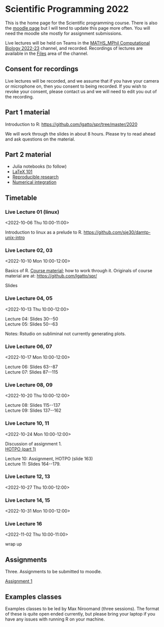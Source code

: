# Scientific Programming 2022

This is the home page for the Scientific programming course.  There is
also the [moodle
page](https://www.vle.cam.ac.uk/course/view.php?id=245192) but I will
tend to update this page more often.  You will need the moodle site
mostly for assignment submissions.

Live lectures will be held on Teams in the [MATHS_MPhil Computational
Biology
2022-23](https://teams.microsoft.com/l/channel/19%3aU0VPMLHT0yG1SaFT4ii-ZHZfp8hP9jeqa3FOVZ*1Ics1%40thread.tacv2/General?groupId=dc32d844-7363-4ffe-9d88-914f976d5318&tenantId=49a50445-bdfa-4b79-ade3-547b4f3986e9)
channel, and recorded.  Recordings of lectures are
available in the [Files](https://universityofcambridgecloud.sharepoint.com/:f:/r/sites/DAMTP*MPhilinComputationalBiologyTeam2022-23/Shared%20Documents/Scientific%20Programming%202022/Recordings?csf=1&web=1&e=9kOVvg) area of the channel.

## Consent for recordings

Live lectures will be recorded, and we assume that if you have your
camera or microphone on, then you consent to being recorded.  If you
wish to revoke your consent, please contact us and we will need to
edit you out of the recording.

## Part 1 material

Introduction to R: https://github.com/lgatto/spr/tree/master/2020

We will work through the slides in about 8 hours.  Please try to read
ahead and ask questions on the material.

## Part 2 material 

- Julia notebooks (to follow)
- [LaTeX 101](https://github.com/sje30/latex101/blob/master/latex101.pdf)
- [Reproducible research](https://github.com/lgatto/spr/blob/master/rr/rr3.pdf)
- [Numerical integration](de.pdf)



## Timetable

###  Live Lecture 01 (linux)
<2022-10-06 Thu 10:00-11:00>

Introduction to linux as a prelude to R.
https://github.com/sje30/damtp-unix-intro

###  Live Lecture 02, 03 
<2022-10-10 Mon 10:00-12:00>

Basics of R.  [Course material](spr2022.pdf); how to work through it.
Originals of course material are at: https://github.com/lgatto/spr/

Slides 


<!-- Extra books to consider:  -->
<!-- [Dynamic models in Biology](https://github.com/ellner/DMB-supplements) -->
<!-- -- good for the handout with exercises. -->

<!-- [A First Course in Statistical Programming with R](https://www.cambridge.org/highereducation/books/a-first-course-in-statistical-programming-with-r/0CEDD40A37D273025535A03F1156A2CF#overview) -->
<!-- now in 3rd edition. -->

<!-- [Modern statistics for modern biology](https://www.huber.embl.de/msmb/). -->



###  Live Lecture 04, 05
<2022-10-13 Thu 10:00-12:00>

Lecture 04: Slides 30--50<br>
Lecture 05: Slides 50--63


Notes: Rstudio on subliminal not currently generating plots.

###  Live Lecture 06, 07
<2022-10-17 Mon 10:00-12:00>

Lecture 06: Slides 63--87<br>
Lecture 07: Slides 87--115

###  Live Lecture 08, 09
<2022-10-20 Thu 10:00-12:00>

Lecture 08: Slides 115--137<br>
Lecture 09: Slides 137--162

<!-- yesterday -->



###  Live Lecture 10, 11
<2022-10-24 Mon 10:00-12:00>


Discussion of assignment 1.<br>
[HOTPO (part 1)](https://github.com/sje30/hotpo)

Lecture 10: Assignment, HOTPO (slide 163)<br>
Lecture 11: Slides 164--179.


###  Live Lecture 12, 13
<2022-10-27 Thu 10:00-12:00>

###  Live Lecture 14, 15
<2022-10-31 Mon 10:00-12:00>

###  Live Lecture 16
<2022-11-02 Thu 10:00-11:00>

wrap up

<!-- Lecture 07: Slides --. -->



<!-- ###  live Lecture 3 (R) -->
<!-- <2021-10-15 Fri 09:00-10:00> -->

<!-- Aims: -->

<!-- - Role of examples classes (introduce Max if available) -->
<!-- - review deadline for A1 (default 27th October). -->
<!-- - finish permutation testing from neuRo. -->
<!-- - [introduction to latex](https://github.com/sje30/latex101) live demo -->
<!--   of running it from command line and with [overleaf](https://overleaf.com) -->
<!-- - Q&A (perhaps unrecorded if that helps with discussions). -->




<!-- ###  Live Lecture 4 (R) -->
<!-- <2021-10-20 Wed 09:00-10:00> -->

<!-- Aims: -->

<!-- - Main opportunity for questions on assignment 1. -->
<!-- - Review of lecture material from part I up to page 116 (end of -->
<!--   section on objects). -->

<!-- ###  Live Lecture 5 (R) -->
<!-- <2021-10-22 Fri 09:00-10:00> -->

<!-- (New Part 2 topic.) Using github for your work.  Please get a github -->
<!-- account beforehand; get a student account -->
<!-- https://education.github.com/pack to ensure you get the 'Pro' features -->
<!-- like private repositories. -->

<!-- To cover: version control, markdown, issues, '.', binder. -->

<!-- See: [github](github) folder for materials, and for the final -->
<!-- repository, see https://github.com/sje30/darts -->

<!-- Recommendation from class for 'github desktop' client -->
<!-- https://desktop.github.com/ to ease use of working with github. -->
	
<!-- ###  Live Lecture 6 (R) -->
<!-- <2021-10-27 Wed 09:00-10:00> -->

<!-- Aims: -->
<!-- - Review of lecture material from part I up to end of document. -->
<!-- - Assignment 2 to be handed out, with suggested two-week deadline. -->
<!-- - Reproducible research (part 2 lectures: RR 0, RR 1 (Make), RR 2 (knitr). -->
<!-- - Introduction to optimisation -- simulated annealing. [Kirkpatrick et al 1983](https://paperpile.com/app/p/c885cc7d-488e-0352-82ad-0de4045427c9). -->

<!-- ###  Live Lecture 7 (R) -->
<!-- <2021-10-29 Fri 09:00-10:00> -->

<!-- Part 2: Numerical integration. [de.pdf](de.pdf) -->

<!-- ###  Live Lecture 8 (R) -->
<!-- <2021-11-03 Wed 09:00-10:00> -->

<!-- Feedback session on assignment 1.  Questions on assignment 2. -->

<!-- ###  Live Lecture 9 (R) -->
<!-- <2021-11-05 Fri 09:00-10:00> -->

<!-- Conclusions; next steps. -->

<!-- - GGPLOT Third edition in prep: https://ggplot2-book.org/ -->
<!-- - R for Data Science https://r4ds.had.co.nz/ -->
<!-- - Markdown, Bookdown https://bookdown.org/ -->

<!-- Assignment 3 to be handed out. -->

## Assignments

Three.  Assignments to be submitted to moodle.

[Assignment 1](assigns/a1/spa1-2022.pdf)

<!-- [Assignment 2](assigns/spa2-2021.pdf) -->

<!-- [Assignment 3](assigns/spa3-2021.pdf) -->

<!-- To help with assignment 2, here is a way to include your R code -->
<!-- functions in an appendix, rather than in the main body of the report. -->
<!-- It relies on giving your code chunks names.  See [test.Rnw](test.Rnw) -->
<!-- and [test.pdf](test.pdf). -->


## Examples classes

Examples classes to be led by Max Niroomand (three sessions).
The format of these is quite open ended currently, but please bring
your laptop if you have any issues with running R on your machine.


